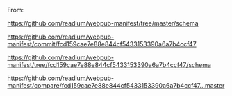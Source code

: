 From:

https://github.com/readium/webpub-manifest/tree/master/schema

https://github.com/readium/webpub-manifest/commit/fcd159cae7e88e844cf5433153390a6a7b4ccf47

https://github.com/readium/webpub-manifest/tree/fcd159cae7e88e844cf5433153390a6a7b4ccf47/schema

https://github.com/readium/webpub-manifest/compare/fcd159cae7e88e844cf5433153390a6a7b4ccf47...master
